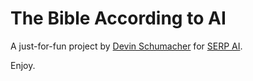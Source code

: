 # The Bible According to AI

A just-for-fun project by [Devin Schumacher](https://devinschumacher.com/) for [SERP AI](https://serp.ai).

Enjoy.
